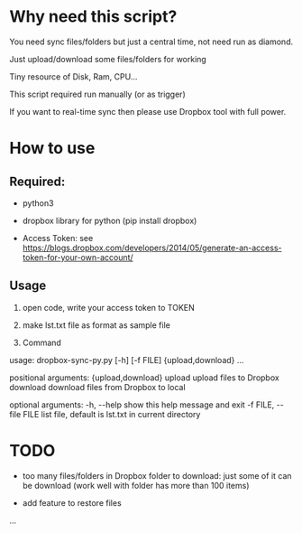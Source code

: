 # Why need this script?

You need sync files/folders but just a central time, not need run as diamond.

Just upload/download some files/folders for working

Tiny resource of Disk, Ram, CPU...

This script required run manually (or as trigger)

If you want to real-time sync then please use Dropbox tool with full power.

# How to use

## Required:

- python3

- dropbox library for python (pip install dropbox)

- Access Token: see https://blogs.dropbox.com/developers/2014/05/generate-an-access-token-for-your-own-account/

## Usage

1) open code, write your access token to TOKEN

2) make lst.txt file as format as sample file

3) Command

usage: dropbox-sync-py.py [-h] [-f FILE] {upload,download} ...

positional arguments:
  {upload,download}
    upload              upload files to Dropbox
    download            download files from Dropbox to local

optional arguments:
  -h, --help            show this help message and exit
  -f FILE, --file FILE  list file, default is lst.txt in current directory
  
  
# TODO

- too many files/folders in Dropbox folder to download: just some of it can be download (work well with folder has more than 100 items)

- add feature to restore files

...